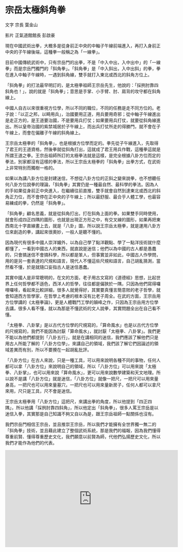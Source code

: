 # 宗岳太極斜角拳

文字
宗長
葉金山

影片
正氣道館館長
彭啟豪

現在中國武術出拳，大概多是從身前正中央的中軸子午線前端進入，再打入身前正中央的子午線後端，這種拳一般稱之為「一線拳」。

目前中國傳統武術中，只有宗岳門的出拳，不是「中入中出，入中出中」的「一線拳」而是宗岳門獨門的「斜角拳」。「斜角拳」是「中入斜出，入中出斜」的拳，拳在進入中軸子午線時，一遇到斜角線，雙手就打入東北或西北的斜角方位上。

「斜角拳」的打法最早明訂的，是太極拳祖師王宗岳先生，他說的：「採挒肘靠四斜角也！」，說的就是「斜角拳」；意思是手掌、小手臂、肘、肩背的攻守都在斜角線上。

中國人自古以來很重視方位學，所以不同的職位，不同的任務是走不同方位的。老子說：「以正之邦，以畸用兵」，治國要用正道，用兵要用奇邪；從中軸子午線進出是走正方的，是王道要治國，不是要用兵打仗；如果要用兵打仗，就要從斜角線進出。所以皇帝治國的紫禁城居於子午線上，而出兵打仗所走的得勝門，就不會在子午線上，而會在偏離子午線的斜角線上。

王宗岳太極拳的「斜角拳」，也是根據方位學而定的。拳先從子午線進入，先取得了君王的王道資格，然後拳就從斜角打出，這就成了君王用兵作戰，這種拳這就是所謂王道之拳。王宗岳祖師所訂的太極拳法就是這樣，是完全根據八卦方位而定的拳法，別家都沒有這樣的拳法，所以王宗岳太極拳的「斜角拳」出拳方式，在武術上非常特別而獨樹一格的。

如果以為講八卦方位是封建迷信，不想從八卦方位的正斜之變來說拳，也不想聽任何八卦方位說拳的理論，「斜角拳」其實仍是一種最自然、最科學的拳法。因為人的手如果從身前正中央進入，在繼續往前直推，雙手就會自然到達東北或西北的斜角正力位，而不會停在正中央的子午線上；所以最舒服、最合乎人體工學，也最容易練成的拳，仍然是「斜角拳」。

「斜角拳」顧名思義，就是從斜角打出，打在斜角上面的拳。如果雙手同時使用，就會形成四正四隅的圖形，也就是出現正方形之中，有交叉線的圖形，如果再把東西南北十字直線畫上去，就是「八卦」圖，所以說王宗岳太極拳，就是運用八卦方位來創造的拳，講起來很奧妙，一般人是聽不懂的。

因為現代有很多中國人崇洋媚外，以為自己學了點洋觀點、學了一點洋技術就什麼都懂了，一看到中國古人的東西，就直說是迷信；他們以為中國的古人都是愚蠢的，只會搞迷信不會搞科學，所以都是笨人，但事實並非如此，中國古人作學問，用的是另一套表達的尺規和語言，現代人不懂這些尺規和語言，自己胡亂猜測，當然看不懂，於是就隨口妄指古人是迷信愚蠢。

其實中國人是非常聰明的，在文的方面，老子用古文寫的《道德經》思想，比起世界上任何哲學都不遜色，西洋人的哲學，往往都是偏狹於一隅，只因為他們寫得囉哩囉嗦，看起來比較詳細，很多人就覺得好，其實要真懂言簡意賅的老子哲學，就會知道西方哲學家，在哲學上考慮的根本沒有比老子周全。在武的方面，王宗岳用方位學講的《太極拳論》，更是人體戰鬥工學的顛峰之作，只因為王宗岳用方位學去講，很多人看不懂，就以為那是不懂武術的文人說拳，其實問題全出在自己看不懂。

「太極拳、八卦掌」是以古代方位學的尺規寫的，「算命風水」也是以古代方位學的尺規寫的，我們不能因為討厭「算命風水」，就討厭「太極拳、八卦掌」。我們更不能以為他們都提到「八卦五行」，就是在講相同的迷信，我們應該了解他們只是用古人所能了解的「八卦方位學」，來講自己的領域，我們該了解它們因論述的領域差異而有別，所以不要攪在一起胡亂批評。

「八卦方位」在古人來說，只是一種工具，可以用來說明各種不同的事物，任何人都可以拿「八卦方位」來說明自己的領域，所以「八卦方位」可以用來說「太極拳、八卦掌」，也可以用來說「算命風水」，更可以用來說數學建築和天文地理。所以說不是講「八卦方位」就是迷信，「八卦方位」就像一把尺，一把尺可以用來量身高，一把尺也可以用來量墓穴，一把尺也可以用來量新房子，任何人都可以拿尺來用，尺只是工具，尺不會是迷信。

王宗岳太極拳用「八卦方位」這把尺，來講出拳的角度，所以他提到「四正四隅」，所以他講「採挒肘靠四斜角」，所以他定出「斜角拳」，很多人罵王宗岳是以迷信入拳，其實那是自己知識不夠又自以為是，跟王宗岳祖師一點關係也沒有。

我們宗岳門相信王宗岳，並且推崇王宗岳，所以我們才能擁有全世界獨一無二的「斜角拳」技術，並且藉此建立了整個武術系統，那是我們的福報，因為我們懂得尊重前賢、懂得尊重歷史文化，我們願意以前賢為師，代他們弘揚歷史文化，所以我們才能作為他們的代表。



<iframe width="560" height="315" src="https://www.youtube.com/embed/5gdUMqZ8PJM" frameborder="0" allowfullscreen></iframe>